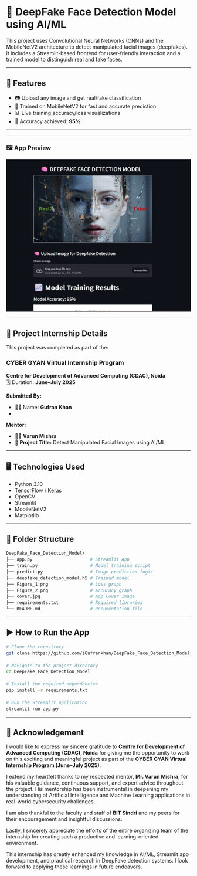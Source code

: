# 🧠 DeepFake Face Detection Model using AI/ML

This project uses Convolutional Neural Networks (CNNs) and the MobileNetV2 architecture to detect manipulated facial images (deepfakes). It includes a Streamlit-based frontend for user-friendly interaction and a trained model to distinguish real and fake faces.

---

## 🚀 Features

- 📷 Upload any image and get real/fake classification  
- 🧠 Trained on MobileNetV2 for fast and accurate prediction  
- 📊 Live training accuracy/loss visualizations  
- 🎯 Accuracy achieved: **95%**

---


---

### 🖼️ App Preview

![App Screenshot](app.png)

---

## 🧪 Project Internship Details

This project was completed as part of the:

### **CYBER GYAN Virtual Internship Program**  
**Centre for Development of Advanced Computing (CDAC), Noida**  
🗓️ Duration: **June–July 2025**

**Submitted By:**  
- 👨‍💻 Name: **Gufran Khan**
- 
**Mentor:**  
- 👨‍🏫 **Varun Mishra**  
- 🧠 **Project Title:** Detect Manipulated Facial Images using AI/ML  

---

## 🖥️ Technologies Used

- Python 3.10  
- TensorFlow / Keras  
- OpenCV  
- Streamlit  
- MobileNetV2  
- Matplotlib  

---

## 📁 Folder Structure

```bash
DeepFake_Face_Detection_Model/
├── app.py                      # Streamlit App
├── train.py                    # Model training script
├── predict.py                  # Image prediction logic
├── deepfake_detection_model.h5 # Trained model
├── Figure_1.png                # Loss graph
├── Figure_2.png                # Accuracy graph
├── cover.jpg                   # App Cover Image
├── requirements.txt            # Required libraries
└── README.md                   # Documentation file
```

---

## ▶️ How to Run the App

```bash
# Clone the repository
git clone https://github.com/iGufrankhan/DeepFake_Face_Detection_Model.git

# Navigate to the project directory
cd DeepFake_Face_Detection_Model

# Install the required dependencies
pip install -r requirements.txt

# Run the Streamlit application
streamlit run app.py
```

---

## 🙏 Acknowledgement

I would like to express my sincere gratitude to **Centre for Development of Advanced Computing (CDAC), Noida** for giving me the opportunity to work on this exciting and meaningful project as part of the **CYBER GYAN Virtual Internship Program (June–July 2025)**.

I extend my heartfelt thanks to my respected mentor, **Mr. Varun Mishra**, for his valuable guidance, continuous support, and expert advice throughout the project. His mentorship has been instrumental in deepening my understanding of Artificial Intelligence and Machine Learning applications in real-world cybersecurity challenges.

I am also thankful to the faculty and staff of **BIT Sindri** and my peers for their encouragement and insightful discussions.

Lastly, I sincerely appreciate the efforts of the entire organizing team of the internship for creating such a productive and learning-oriented environment.

This internship has greatly enhanced my knowledge in AI/ML, Streamlit app development, and practical research in DeepFake detection systems. I look forward to applying these learnings in future endeavors.







  


